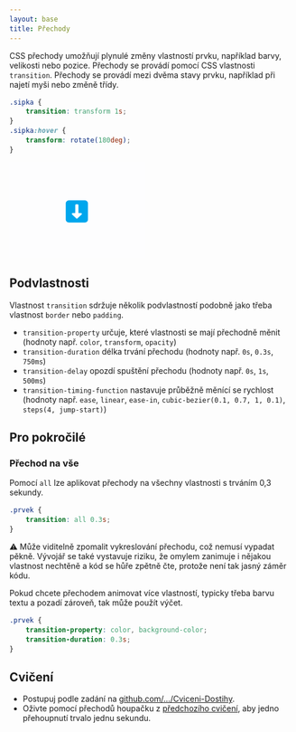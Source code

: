 ```yaml
---
layout: base
title: Přechody
---
```


CSS přechody umožňují plynulé změny vlastností prvku, například barvy, velikosti nebo pozice. Přechody se provádí pomocí CSS vlastnosti `transition`. Přechody se provádí mezi dvěma stavy prvku, například při najetí myši nebo změně třídy.

```css
.sipka {
	transition: transform 1s;
}
.sipka:hover {
	transform: rotate(180deg);
}
```

![hover transition](static/screenshots/hover-transition.gif)

## Podvlastnosti

Vlastnost `transition` sdržuje několik podvlastností podobně jako třeba vlastnost `border` nebo `padding`.

- `transition-property` určuje, které vlastnosti se mají přechodně měnit (hodnoty např. `color`, `transform`, `opacity`)
- `transition-duration` délka trvání přechodu (hodnoty např. `0s`, `0.3s`, `750ms`)
- `transition-delay` opozdí spuštění přechodu (hodnoty např. `0s`, `1s`, `500ms`)
- `transition-timing-function` nastavuje průběžně měnící se rychlost (hodnoty např. `ease`, `linear`, `ease-in`, `cubic-bezier(0.1, 0.7, 1, 0.1)`, `steps(4, jump-start)`)

## Pro pokročilé

### Přechod na vše

Pomocí `all` lze aplikovat přechody na všechny vlastnosti s trváním 0,3 sekundy.

```css
.prvek {
	transition: all 0.3s;
}
```

⚠️ Může viditelně zpomalit vykreslování přechodu, což nemusí vypadat pěkně. Vývojář se také vystavuje riziku, že omylem zanimuje i nějakou vlastnost nechtěně a kód se hůře zpětně čte, protože není tak jasný záměr kódu.

Pokud chcete přechodem animovat více vlastností, typicky třeba barvu textu a pozadí zároveň, tak může použít výčet.

```css
.prvek {
	transition-property: color, background-color;
	transition-duration: 0.3s;
}
```

## Cvičení

- Postupuj podle zadání na [github.com/…/Cviceni-Dostihy](https://github.com/Czechitas-podklady-WEB/Cviceni-Dostihy).
- Oživte pomocí přechodů houpačku z [předchozího cvičení](https://github.com/Czechitas-podklady-WEB/Cviceni-Transformace), aby jedno přehoupnutí trvalo jednu sekundu.
